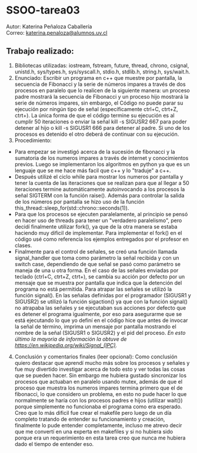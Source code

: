 # SSOO-tarea03
Autor: Katerina Peñaloza Caballería <br/>
Correo: katerina.penaloza@alumnos.uv.cl
## Trabajo realizado:
1) Bibliotecas utilizadas: iostream, fstream, future, thread, chrono, csignal, unistd.h, sys/types.h, sys/syscall.h, stdio.h, stdlib.h, string.h, sys/wait.h.
2) Enunciado: Escribir un programa en c++ que muestre por pantalla, la secuencia de Fibonacci y la serie de números impares a través de dos procesos en paralelo que lo realicen de la siguiente manera: un proceso padre mostrará la secuencia de Fibonacci y un proceso hijo mostrará la serie de números impares, sin embargo, el Código no puede parar su ejecución por ningún tipo de señal (específicamente ctrl+C, ctrt+Z, ctrt+\). La única forma de que el código termine su ejecución es al cumplir 50 iteraciones o enviar la señal kill -s SIGUSR2 667 para poder detener al hijo o kill -s SIGUSR1 666 para detener al padre. Si uno de los procesos es detenido el otro deberá de continuar con su ejecución.
3) Procedimiento:
- Para empezar se investigó acerca de la sucesión de fibonacci y la sumatoria de los numeros impares a través de internet y conocimientos previos. Luego se implementaron los algoritmos en python ya que es un lenguaje que se me hace más facil que c++ y lo "traduje" a c++.
- Después utilizé el ciclo while para mostrar los numeros por pantalla y tener la cuenta de las iteraciones que se realizan para que al llegar a 50 iteraciones termine automáticamente autoinvocando a los procesos la señal SIGTERM con la función raise(). Además para controlar la salida de los números por pantalla se hizo uso de la función this_thread::sleep_for(std::chrono::seconds(1)).
- Para que los procesos se ejecuten paralelamente, al principio se pensó en hacer uso de threads para tener un "verdadero paralelismo", pero decidí finalmente utilizar fork(), ya que de la otra manera se estaba haciendo muy dificil de implementar. Para implementar el fork() en el código usé como referencia los ejemplos entregados por el profesor en clases.
- Finalmente para el control de señales, se creó una función llamada signal_handler que toma como parámetro la señal recibida y con un switch case, dependiendo de que señal se pasó como parámetro se maneja de una u otra forma. En el caso de las señales enviadas por teclado (ctrl+C, ctrt+Z, ctrt+\), se cambia su acción por defecto por un mensaje que se muestra por pantalla que indica que la detención del programa no está permitida. Para atrapar las señales se utilizó la función signal(). En las señalas definidas por el programador (SIGUSR1 y SIGUSR2) se utilizó la función sigaction() ya que con la función signal() no atrapaba las señales y se ejecutaban sus acciones por defecto que es detener el programa igualmente, por eso para asegurarme que se está ejecutando lo que yo definí en el código hice que antes de invocar la señal de término, imprima un mensaje por pantalla mostrando el nombre de la señal (SIGUSR1 o SIGUSR2) y el pid del proceso.
*En esto último la mayoria de información la obtuve de https://en.wikipedia.org/wiki/Signal_(IPC).*
4) Conclusión y comentarios finales (leer opcional): Como conclusión quiero destacar que aprendí mucho más sobre los procesos y señales y fue muy divertido investigar acerca de todo esto y ver todas las cosas que se pueden hacer. Sin embargo me hubiera gustado sincronizar los procesos que actuaban en paralelo usando mutex, además de que el proceso que muestra los numeros impares termina primero que el de fibonacci, lo que considero un problema, en esto no pude hacer lo que normalmente se haría con los procesos padres e hijos (utilizar wait()) porque simplemente no funcionaba el programa como era esperado. Creo que lo más dificil fue crear el makefile pero luego de un día completo tratando de entender su funcionamiento y creación, finalmente lo pude entender completamente, incluso me atrevo decir que me convertí en una experta en makefiles y si no hubiera sido porque era un requerimiento en esta tarea creo que nunca me hubiera dado el tiempo de entender eso.
